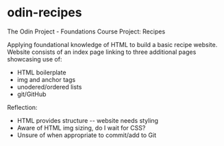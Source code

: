 # odin-recipes
The Odin Project - Foundations Course
Project: Recipes

Applying foundational knowledge of HTML to build a basic recipe website. Website consists of an index page linking to three additional pages showcasing use of:

- HTML boilerplate
- img and anchor tags
- unodered/ordered lists
- git/GitHub

Reflection:
- HTML provides structure -- website needs styling
- Aware of HTML img sizing, do I wait for CSS?
- Unsure of when appropriate to commit/add to Git
